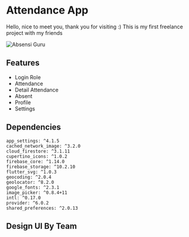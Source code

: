 # Attendance App
Hello, nice to meet you, thank you for visiting :)
This is my first freelance project with my friends

![Absensi Guru](https://user-images.githubusercontent.com/67012680/192721798-caa48636-2701-434b-bb2d-848faa2e2cf9.png)

## Features

- Login Role
- Attendance
- Detail Attendance
- Absent
- Profile
- Settings

## Dependencies
```
app_settings: ^4.1.5
cached_network_image: ^3.2.0
cloud_firestore: ^3.1.11
cupertino_icons: ^1.0.2
firebase_core: ^1.14.0
firebase_storage: ^10.2.10
flutter_svg: ^1.0.3
geocoding: ^2.0.4
geolocator: ^8.2.0
google_fonts: ^2.3.1
image_picker: ^0.8.4+11
intl: ^0.17.0
provider: ^6.0.2
shared_preferences: ^2.0.13
```

## Design UI By Team

